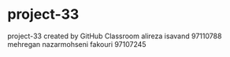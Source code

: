 # project-33
project-33 created by GitHub Classroom
alireza isavand 97110788
mehregan nazarmohseni fakouri 97107245  
